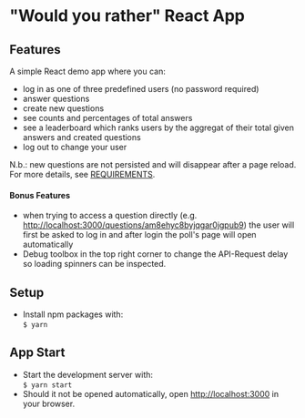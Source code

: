 # "Would you rather" React App

## Features
A simple React demo app where you can:
- log in as one of three predefined users (no password required)
- answer questions
- create new questions
- see counts and percentages of total answers
- see a leaderboard which ranks users by the aggregat of their total given answers and created questions
- log out to change your user

N.b.: new questions are not persisted and will disappear after a page reload.
For more details, see [REQUIREMENTS](./REQUIREMENTS.mdown).

#### Bonus Features
- when trying to access a question directly (e.g. [http://localhost:3000/questions/am8ehyc8byjqgar0jgpub9](http://localhost:3000/questions/am8ehyc8byjqgar0jgpub9)) the user will first be asked to log in and after login the poll's page will open automatically
- Debug toolbox in the top right corner to change the API-Request delay so loading spinners can be inspected.

## Setup
+ Install npm packages with:  
  `$ yarn`

## App Start
+ Start the development server with:  
  `$ yarn start`
+ Should it not be opened automatically, open [http://localhost:3000](http://localhost:3000) in your browser.
